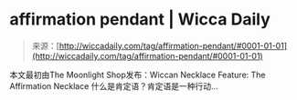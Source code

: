 <!--yml

category: 未分类

date: 2024-06-12 18:25:44

-->

# affirmation pendant | Wicca Daily

> 来源：[http://wiccadaily.com/tag/affirmation-pendant/#0001-01-01](http://wiccadaily.com/tag/affirmation-pendant/#0001-01-01)

本文最初由The Moonlight Shop发布：Wiccan Necklace Feature: The Affirmation Necklace 什么是肯定语？肯定语是一种行动...
